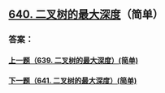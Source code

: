 ## [640. 二叉树的最大深度](https://leetcode-cn.com/problems/merge-two-sorted-lists/)（简单）





### 答案：



#### [上一题（639. 二叉树的最大深度）(简单)](https://github.com/sdwwld/leetCode/blob/master/src/main/java/com/wld/java/leetcode/leetCode0639.md)

#### [下一题（641. 二叉树的最大深度）(简单)](https://github.com/sdwwld/leetCode/blob/master/src/main/java/com/wld/java/leetcode/leetCode0641.md)
